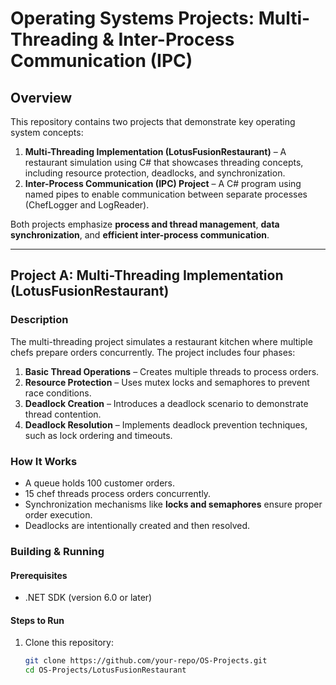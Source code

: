 # Operating Systems Projects: Multi-Threading & Inter-Process Communication (IPC)

## **Overview**
This repository contains two projects that demonstrate key operating system concepts:  
1. **Multi-Threading Implementation (LotusFusionRestaurant)** – A restaurant simulation using C# that showcases threading concepts, including resource protection, deadlocks, and synchronization.  
2. **Inter-Process Communication (IPC) Project** – A C# program using named pipes to enable communication between separate processes (ChefLogger and LogReader).  

Both projects emphasize **process and thread management**, **data synchronization**, and **efficient inter-process communication**.

---

## **Project A: Multi-Threading Implementation (LotusFusionRestaurant)**  
### **Description**  
The multi-threading project simulates a restaurant kitchen where multiple chefs prepare orders concurrently. The project includes four phases:  
1. **Basic Thread Operations** – Creates multiple threads to process orders.  
2. **Resource Protection** – Uses mutex locks and semaphores to prevent race conditions.  
3. **Deadlock Creation** – Introduces a deadlock scenario to demonstrate thread contention.  
4. **Deadlock Resolution** – Implements deadlock prevention techniques, such as lock ordering and timeouts.  

### **How It Works**  
- A queue holds 100 customer orders.
- 15 chef threads process orders concurrently.
- Synchronization mechanisms like **locks and semaphores** ensure proper order execution.
- Deadlocks are intentionally created and then resolved.

### **Building & Running**  
#### **Prerequisites**  
- .NET SDK (version 6.0 or later)  

#### **Steps to Run**  
1. Clone this repository:  
   ```sh
   git clone https://github.com/your-repo/OS-Projects.git
   cd OS-Projects/LotusFusionRestaurant
